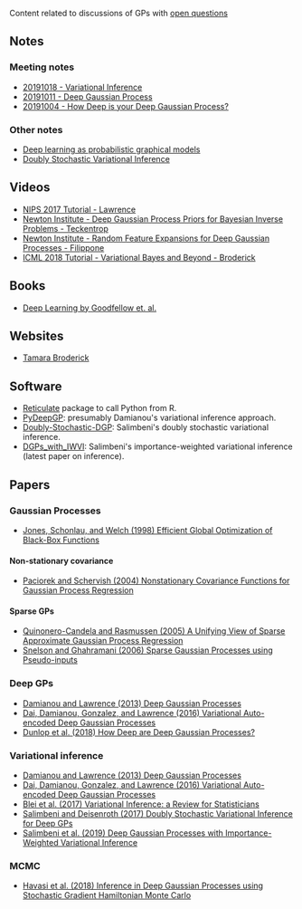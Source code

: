 Content related to discussions of GPs with [open questions](notes/questions.md)

## Notes

### Meeting notes

- [20191018 - Variational Inference](notes/20191018.md)
- [20191011 - Deep Gaussian Process](notes/20191011.md)
- [20191004 - How Deep is your Deep Gaussian Process?](notes/20191004.md)

### Other notes

- [Deep learning as probabilistic graphical models](notes/deeplearning.md)
- [Doubly Stochastic Variational Inference](../notes/DSVI.pdf)

## Videos

- [NIPS 2017 Tutorial - Lawrence](https://www.youtube.com/watch?v=NHTGY8VCinY)
- [Newton Institute - Deep Gaussian Process Priors for Bayesian Inverse Problems - Teckentrop](https://www.newton.ac.uk/seminar/20180412113012001)
- [Newton Institute - Random Feature Expansions for Deep Gaussian Processes - Filippone](https://www.newton.ac.uk/seminar/20180206100011001)
- [ICML 2018 Tutorial - Variational Bayes and Beyond - Broderick](https://www.youtube.com/watch?v=DYRK0-_K2UU)

## Books

- [Deep Learning by Goodfellow et. al.](http://www.deeplearningbook.org/) 

## Websites

- [Tamara Broderick](http://www.tamarabroderick.com/)

## Software

- [Reticulate](https://cran.r-project.org/web/packages/reticulate/vignettes/calling_python.html)
package to call Python from R.
- [PyDeepGP](https://github.com/SheffieldML/PyDeepGP/): presumably Damianou's
variational inference approach.
- [Doubly-Stochastic-DGP](https://github.com/ICL-SML/Doubly-Stochastic-DGP):
Salimbeni's doubly stochastic variational inference.
- [DGPs_with_IWVI](https://github.com/hughsalimbeni/DGPs_with_IWVI):
Salimbeni's importance-weighted variational inference (latest paper on inference).

## Papers

### Gaussian Processes

- [Jones, Schonlau, and Welch (1998) Efficient Global Optimization of Black-Box Functions](https://link.springer.com/article/10.1023/A:1008306431147)

#### Non-stationary covariance

- [Paciorek and Schervish (2004) Nonstationary Covariance Functions for Gaussian Process Regression](https://papers.nips.cc/paper/2350-nonstationary-covariance-functions-for-gaussian-process-regression.pdf)

#### Sparse GPs

- [Quinonero-Candela and Rasmussen (2005) A Unifying View of Sparse Approximate Gaussian Process Regression](http://www.jmlr.org/papers/v6/quinonero-candela05a.html)
- [Snelson and Ghahramani (2006) Sparse Gaussian Processes using Pseudo-inputs](http://papers.nips.cc/paper/2857-sparse-gaussian-processes-using-pseudo-inputs.pdf)

### Deep GPs

- [Damianou and Lawrence (2013) Deep Gaussian Processes](http://www.jmlr.org/proceedings/papers/v31/damianou13a.pdf)
- [Dai, Damianou, Gonzalez, and Lawrence (2016) Variational Auto-encoded Deep Gaussian Processes](https://arxiv.org/abs/1511.06455)
- [Dunlop et al. (2018) How Deep are Deep Gaussian Processes?](http://www.jmlr.org/papers/volume19/18-015/18-015.pdf) 

### Variational inference

- [Damianou and Lawrence (2013) Deep Gaussian Processes](http://www.jmlr.org/proceedings/papers/v31/damianou13a.pdf)
- [Dai, Damianou, Gonzalez, and Lawrence (2016) Variational Auto-encoded Deep Gaussian Processes](https://arxiv.org/abs/1511.06455)
- [Blei et al. (2017) Variational Inference: a Review for Statisticians](https://www.tandfonline.com/doi/full/10.1080/01621459.2017.1285773)
- [Salimbeni and Deisenroth (2017) Doubly Stochastic Variational Inference for Deep GPs](http://papers.nips.cc/paper/7045-doubly-stochastic-variational-inference-for-deep-gaussian-processes)
- [Salimbeni et al. (2019) Deep Gaussian Processes with Importance-Weighted Variational Inference](http://proceedings.mlr.press/v97/salimbeni19a/salimbeni19a.pdf)

### MCMC

- [Havasi et al. (2018) Inference in Deep Gaussian Processes using Stochastic Gradient Hamiltonian Monte Carlo](http://papers.nips.cc/paper/7979-inference-in-deep-gaussian-processes-using-stochastic-gradient-hamiltonian-monte-carlo)


